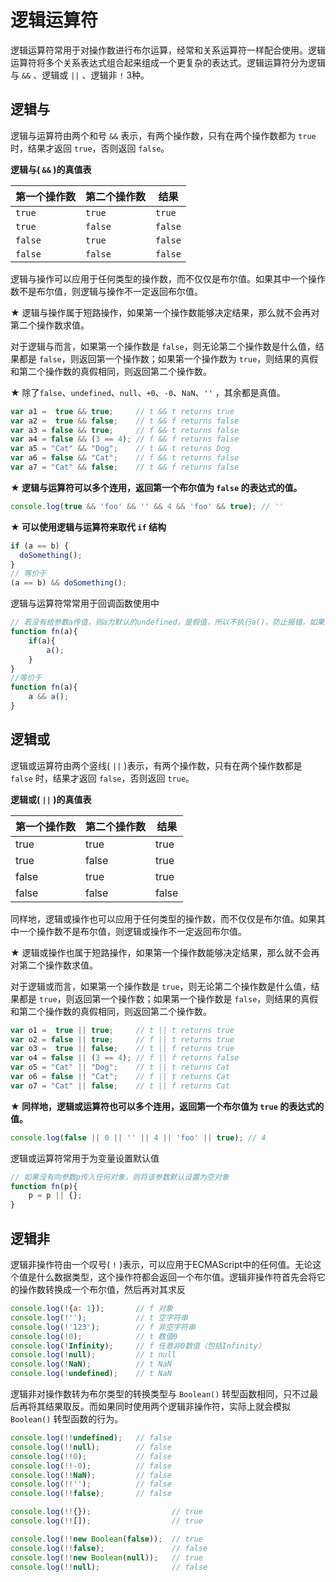 # 逻辑运算符

逻辑运算符常用于对操作数进行布尔运算，经常和关系运算符一样配合使用。逻辑运算符将多个关系表达式组合起来组成一个更复杂的表达式。逻辑运算符分为逻辑与 `&&` 、逻辑或 `||` 、逻辑非 `!` 3种。

## 逻辑与

逻辑与运算符由两个和号 `&&` 表示，有两个操作数，只有在两个操作数都为 `true` 时，结果才返回 `true`，否则返回 `false`。


**逻辑与( `&&` )的真值表**

第一个操作数      |    第二个操作数      |      结果
---               |        ---           |       ---
`true`            |       `true`         |      `true`
`true`            |       `false`        |      `false`
`false`           |       `true`         |      `false`
`false`           |       `false`        |      `false`

逻辑与操作可以应用于任何类型的操作数，而不仅仅是布尔值。如果其中一个操作数不是布尔值，则逻辑与操作不一定返回布尔值。

★ 逻辑与操作属于短路操作，如果第一个操作数能够决定结果，那么就不会再对第二个操作数求值。

对于逻辑与而言，如果第一个操作数是 `false`，则无论第二个操作数是什么值，结果都是 `false`，则返回第一个操作数；如果第一个操作数为 `true`，则结果的真假和第二个操作数的真假相同，则返回第二个操作数。


★ 除了`false`、`undefined`、`null`、`+0`、`-0`、`NaN`、`''` ，其余都是真值。

```javascript
var a1 =  true && true;     // t && t returns true
var a2 =  true && false;    // t && f returns false
var a3 = false && true;     // f && t returns false
var a4 = false && (3 == 4); // f && f returns false
var a5 = "Cat" && "Dog";    // t && t returns Dog
var a6 = false && "Cat";    // f && t returns false
var a7 = "Cat" && false;    // t && f returns false
```

**★ 逻辑与运算符可以多个连用，返回第一个布尔值为 `false` 的表达式的值。**

```javascript
console.log(true && 'foo' && '' && 4 && 'foo' && true); // ''
```

**★ 可以使用逻辑与运算符来取代 `if` 结构**

```javascript
if (a == b) {
  doSomething();
}
// 等价于
(a == b) && doSomething();
```

逻辑与运算符常常用于回调函数使用中 

```javascript
// 若没有给参数a传值，则a为默认的undefined，是假值，所以不执行a()，防止报错，如果给参数a传值，则执行函数a()
function fn(a){
    if(a){
        a();
    }
}
//等价于
function fn(a){
    a && a();
}
```


## 逻辑或

逻辑或运算符由两个竖线( `||` )表示，有两个操作数，只有在两个操作数都是 `false` 时，结果才返回 `false`，否则返回 `true`。


**逻辑或( `||` )的真值表**

第一个操作数|    第二个操作数    |    结果
---         |       ---          |     ---
true        |       true         |     true
true        |       false        |     true
false       |       true         |     true
false       |       false        |     false


同样地，逻辑或操作也可以应用于任何类型的操作数，而不仅仅是布尔值。如果其中一个操作数不是布尔值，则逻辑或操作不一定返回布尔值。

★ 逻辑或操作也属于短路操作，如果第一个操作数能够决定结果，那么就不会再对第二个操作数求值。

对于逻辑或而言，如果第一个操作数是 `true`，则无论第二个操作数是什么值，结果都是 `true`，则返回第一个操作数；如果第一个操作数是 `false`，则结果的真假和第二个操作数的真假相同，则返回第二个操作数。

```javascript
var o1 =  true || true;     // t || t returns true
var o2 = false || true;     // f || t returns true
var o3 =  true || false;    // t || f returns true
var o4 = false || (3 == 4); // f || f returns false
var o5 = "Cat" || "Dog";    // t || t returns Cat
var o6 = false || "Cat";    // f || t returns Cat
var o7 = "Cat" || false;    // t || f returns Cat
```

**★ 同样地，逻辑或运算符也可以多个连用，返回第一个布尔值为 `true` 的表达式的值。**

```javascript
console.log(false || 0 || '' || 4 || 'foo' || true); // 4
```

逻辑或运算符常用于为变量设置默认值

```javascript
// 如果没有向参数p传入任何对象，则将该参数默认设置为空对象
function fn(p){
    p = p || {};
}
```

## 逻辑非

逻辑非操作符由一个叹号( `!` )表示，可以应用于ECMAScript中的任何值。无论这个值是什么数据类型，这个操作符都会返回一个布尔值。逻辑非操作符首先会将它的操作数转换成一个布尔值，然后再对其求反

```javascript
console.log(!{a: 1});       // f 对象
console.log(!'');           // t 空字符串
console.log(!'123');        // f 非空字符串
console.log(!0);            // t 数值0
console.log(!Infinity);     // f 任意非0数值（包括Infinity）
console.log(!null);         // t null
console.log(!NaN);          // t NaN
console.log(!undefined);    // t NaN
```

逻辑非对操作数转为布尔类型的转换类型与 `Boolean()` 转型函数相同，只不过最后再将其结果取反。而如果同时使用两个逻辑非操作符，实际上就会模拟 `Boolean()` 转型函数的行为。

```javascript
console.log(!!undefined);   // false
console.log(!!null);        // false
console.log(!!0);           // false
console.log(!!-0);          // false
console.log(!!NaN);         // false
console.log(!!'');      	// false
console.log(!!false);       // false
```

```javascript
console.log(!!{});                  // true
console.log(!![]);                  // true

console.log(!!new Boolean(false));  // true
console.log(!!false);               // false
console.log(!!new Boolean(null));   // true
console.log(!!null);                // false
```